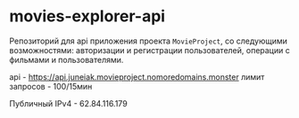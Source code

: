 # movies-explorer-api
Репозиторий для api приложения проекта `MovieProject`, со следующими возможностями: авторизации и регистрации пользователей, операции с фильмами и пользователями. 

api - https://api.juneiak.movieproject.nomoredomains.monster
лимит запросов - 100/15мин

Публичный IPv4 - 62.84.116.179
